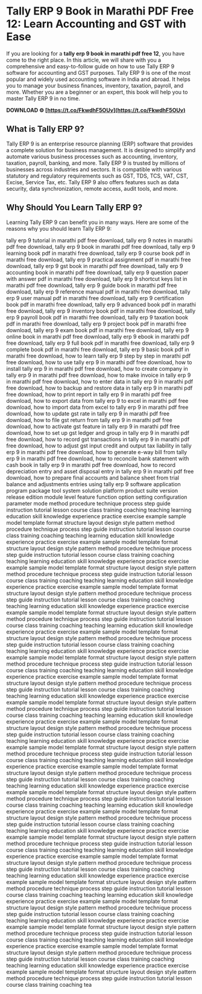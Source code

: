 # Tally ERP 9 Book in Marathi PDF Free 12: Learn Accounting and GST with Ease
 
If you are looking for a **tally erp 9 book in marathi pdf free 12**, you have come to the right place. In this article, we will share with you a comprehensive and easy-to-follow guide on how to use Tally ERP 9 software for accounting and GST purposes. Tally ERP 9 is one of the most popular and widely used accounting software in India and abroad. It helps you to manage your business finances, inventory, taxation, payroll, and more. Whether you are a beginner or an expert, this book will help you to master Tally ERP 9 in no time.
 
**DOWNLOAD ⚙ [https://t.co/FkwdhF5OUv](https://t.co/FkwdhF5OUv)**


 
## What is Tally ERP 9?
 
Tally ERP 9 is an enterprise resource planning (ERP) software that provides a complete solution for business management. It is designed to simplify and automate various business processes such as accounting, inventory, taxation, payroll, banking, and more. Tally ERP 9 is trusted by millions of businesses across industries and sectors. It is compatible with various statutory and regulatory requirements such as GST, TDS, TCS, VAT, CST, Excise, Service Tax, etc. Tally ERP 9 also offers features such as data security, data synchronization, remote access, audit tools, and more.
 
## Why Should You Learn Tally ERP 9?
 
Learning Tally ERP 9 can benefit you in many ways. Here are some of the reasons why you should learn Tally ERP 9:
 
tally erp 9 tutorial in marathi pdf free download,  tally erp 9 notes in marathi pdf free download,  tally erp 9 book in marathi pdf free download,  tally erp 9 learning book pdf in marathi free download,  tally erp 9 course book pdf in marathi free download,  tally erp 9 practical assignment pdf in marathi free download,  tally erp 9 gst book in marathi pdf free download,  tally erp 9 accounting book in marathi pdf free download,  tally erp 9 question paper with answer pdf in marathi free download,  tally erp 9 shortcut keys list in marathi pdf free download,  tally erp 9 guide book in marathi pdf free download,  tally erp 9 reference manual pdf in marathi free download,  tally erp 9 user manual pdf in marathi free download,  tally erp 9 certification book pdf in marathi free download,  tally erp 9 advanced book pdf in marathi free download,  tally erp 9 inventory book pdf in marathi free download,  tally erp 9 payroll book pdf in marathi free download,  tally erp 9 taxation book pdf in marathi free download,  tally erp 9 project book pdf in marathi free download,  tally erp 9 exam book pdf in marathi free download,  tally erp 9 online book in marathi pdf free download,  tally erp 9 ebook in marathi pdf free download,  tally erp 9 full book pdf in marathi free download,  tally erp 9 complete book pdf in marathi free download,  tally erp 9 basic book pdf in marathi free download,  how to learn tally erp 9 step by step in marathi pdf free download,  how to use tally erp 9 in marathi pdf free download,  how to install tally erp 9 in marathi pdf free download,  how to create company in tally erp 9 in marathi pdf free download,  how to make invoice in tally erp 9 in marathi pdf free download,  how to enter data in tally erp 9 in marathi pdf free download,  how to backup and restore data in tally erp 9 in marathi pdf free download,  how to print report in tally erp 9 in marathi pdf free download,  how to export data from tally erp 9 to excel in marathi pdf free download,  how to import data from excel to tally erp 9 in marathi pdf free download,  how to update gst rate in tally erp 9 in marathi pdf free download,  how to file gst return from tally erp 9 in marathi pdf free download,  how to activate gst feature in tally erp 9 in marathi pdf free download,  how to set up gst ledger and group in tally erp 9 in marathi pdf free download,  how to record gst transactions in tally erp 9 in marathi pdf free download,  how to adjust gst input credit and output tax liability in tally erp 9 in marathi pdf free download,  how to generate e-way bill from tally erp 9 in marathi pdf free download,  how to reconcile bank statement with cash book in tally erp 9 in marathi pdf free download,  how to record depreciation entry and asset disposal entry in tally erp 9 in marathi pdf free download,  how to prepare final accounts and balance sheet from trial balance and adjustments entries using tally erp 9 software application program package tool system solution platform product suite version release edition module level feature function option setting configuration parameter mode method procedure technique process step guide instruction tutorial lesson course class training coaching teaching learning education skill knowledge experience practice exercise example sample model template format structure layout design style pattern method procedure technique process step guide instruction tutorial lesson course class training coaching teaching learning education skill knowledge experience practice exercise example sample model template format structure layout design style pattern method procedure technique process step guide instruction tutorial lesson course class training coaching teaching learning education skill knowledge experience practice exercise example sample model template format structure layout design style pattern method procedure technique process step guide instruction tutorial lesson course class training coaching teaching learning education skill knowledge experience practice exercise example sample model template format structure layout design style pattern method procedure technique process step guide instruction tutorial lesson course class training coaching teaching learning education skill knowledge experience practice exercise example sample model template format structure layout design style pattern method procedure technique process step guide instruction tutorial lesson course class training coaching teaching learning education skill knowledge experience practice exercise example sample model template format structure layout design style pattern method procedure technique process step guide instruction tutorial lesson course class training coaching teaching learning education skill knowledge experience practice exercise example sample model template format structure layout design style pattern method procedure technique process step guide instruction tutorial lesson course class training coaching teaching learning education skill knowledge experience practice exercise example sample model template format structure layout design style pattern method procedure technique process step guide instruction tutorial lesson course class training coaching teaching learning education skill knowledge experience practice exercise example sample model template format structure layout design style pattern method procedure technique process step guide instruction tutorial lesson course class training coaching teaching learning education skill knowledge experience practice exercise example sample model template format structure layout design style pattern method procedure technique process step guide instruction tutorial lesson course class training coaching teaching learning education skill knowledge experience practice exercise example sample model template format structure layout design style pattern method procedure technique process step guide instruction tutorial lesson course class training coaching teaching learning education skill knowledge experience practice exercise example sample model template format structure layout design style pattern method procedure technique process step guide instruction tutorial lesson course class training coaching teaching learning education skill knowledge experience practice exercise example sample model template format structure layout design style pattern method procedure technique process step guide instruction tutorial lesson course class training coaching teaching learning education skill knowledge experience practice exercise example sample model template format structure layout design style pattern method procedure technique process step guide instruction tutorial lesson course class training coaching teaching learning education skill knowledge experience practice exercise example sample model template format structure layout design style pattern method procedure technique process step guide instruction tutorial lesson course class training coaching teaching learning education skill knowledge experience practice exercise example sample model template format structure layout design style pattern method procedure technique process step guide instruction tutorial lesson course class training coaching teaching learning education skill knowledge experience practice exercise example sample model template format structure layout design style pattern method procedure technique process step guide instruction tutorial lesson course class training coaching teaching learning education skill knowledge experience practice exercise example sample model template format structure layout design style pattern method procedure technique process step guide instruction tutorial lesson course class training coaching teaching learning education skill knowledge experience practice exercise example sample model template format structure layout design style pattern method procedure technique process step guide instruction tutorial lesson course class training coaching teaching learning education skill knowledge experience practice exercise example sample model template format structure layout design style pattern method procedure technique process step guide instruction tutorial lesson course class training coaching teaching learning education skill knowledge experience practice exercise example sample model template format structure layout design style pattern method procedure technique process step guide instruction tutorial lesson course class training coaching tea